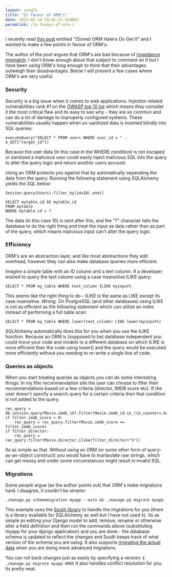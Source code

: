 ```yaml
---
layout: single
title: "In favour of ORM's"
date: 2012-05-14 19:01:27.528062
permalink: /in-favour-of-orm-s
---
```


I recently read [this post](http://www.revision-zero.org/orm-haters-do-get-it) entitled "(Some) ORM Haters Do Get It" and I wanted to make a few points in favour of ORM's.

The author of the post argues that ORM's are bad because of [impedance mismatch](http://en.wikipedia.org/wiki/Object-relational_impedance_mismatch). I don't know enough about that subject to comment on it but I have been using ORM's long enough to think that their advantages outweigh their disadvantages. Below I will present a few cases where ORM's are very useful.


### Security ###
Security is a big issue when it comes to web applications. Injection related vulnerabilities rank #1 on the [OWASP top 10 list](http://www.applicure.com/blog/owasp-top-10-2010) which means they consider it the most critical flaw and its easy to see why - they are so common and can do a lot of damage to improperly configured systems. These vulnerabilities usually happen when un-sanitized data is inserted blindly into SQL queries:
~~~~{php}
executeQuery("SELECT * FROM users WHERE user_id = " . $_GET["target_id"])
~~~~
Because the user data (in this case in the WHERE condition) is not escaped or sanitized a malicious user could easily inject malicious SQL into the query to alter the query logic and return another users account.

Using an ORM protects you against that by automatically separating the data from the query. Running the following statement using SQLAlchemy yields the SQL below:
~~~~{python}
Session.query(Users).filter_by(id=10).one()
~~~~
~~~~{sql}
SELECT mytable.id AS mytable_id 
FROM mytable 
WHERE mytable.id = ?
~~~~
The data (in this case 10) is sent after this, and the "?" character tells the database to do the right thing and treat the input as data rather than as part of the query, which means malicious input can't alter the query logic.


### Efficiency ###
ORM's are an abstraction layer, and like most abstractions they add overhead, however they can also make database queries more efficient.

Imagine a simple table with an ID column and a text column. If a developer wished to query the text column using a case insensitive ILIKE query:
~~~~{sql}
SELECT * FROM my_table WHERE text_column ILIKE myinput%
~~~~
This seems like the right thing to do - ILIKE is the same as LIKE except its case insensitive. *Wrong*. On PostgreSQL (and other databases) using ILIKE is not as efficient as the following statement which can utilize an index instead of performing a full table scan:
~~~~{sql}
SELECT * FROM my_table WHERE lower(text_column) LIKE lower(myinput%)
~~~~

SQLAlchemy automatically does this for you when you use the ILIKE function. Because an ORM is (supposed to be) database independent you could move your code and models to a different database on which ILIKE is more efficient than the code using lower() and the query would be executed more efficiently without you needing to re-write a single line of code.


### Queries as objects ###
When you start treating queries as objects you can do some interesting things. In my film recommendation site the user can choose to filter their recommendations based on a few criteria (director, IMDB score etc). If the user doesn't specify a search query for a certain criteria then that condition is not added to the query:

~~~~{python}
rec_query = db.session.query(Movie.imdb_id).filter(Movie.imdb_id.in_(id_counters.keys()))
if filter_imdb_score > 0:
    rec_query = rec_query.filter(Movie.imdb_score >= filter_imdb_score)
if filter_director:
    rec_query = rec_query.filter(Movie.director.ilike(filter_director+"%"))
~~~~

Its as simple as that. Without using an ORM (or some other form of query-as-an-object construct) you would have to manipulate raw strings, which can get messy and under some circumstances might result in invalid SQL.

### Migrations ###
Some people argue (as the author points out) that ORM's make migrations hard. I disagree, it couldn't be simpler:

~~~~{bash}
./manage.py schemamigration myapp --auto && ./manage.py migrate myapp
~~~~

This example uses the [South library](http://south.aeracode.org/docs) to handle the migrations for you (there is a library available for SQLAlchemy as well but I have not used it). Its as simple as editing your Django model to add, remove, rename or otherwise alter a field definition and then run the commands above (substituting myapp for your django application) and you are done - the database schema is updated to reflect the changes and South keeps track of what version of the schema you are using. It also supports [migrating the actual data](http://south.aeracode.org/docs/tutorial/part3.html) when you are doing more advanced migrations.

You can roll back changes just as easily by specifying a version:
``
$ ./manage.py migrate myapp 0005
``
It also handles conflict resolution for you. Its pretty neat.
    
